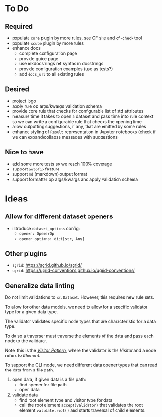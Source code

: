 # To Do

## Required

- populate `core` plugin by more rules, see CF site and `cf-check` tool
- populate `xcube` plugin by more rules
- enhance docs
  - complete configuration page
  - provide guide page
  - use mkdocstrings ref syntax in docstrings
  - provide configuration examples (use as tests?)
  - add `docs_url` to all existing rules 

## Desired
 
- project logo
- apply rule op args/kwargs validation schema 
- provide core rule that checks for configurable list of std attributes
- measure time it takes to open a dataset and pass time into rule context 
  so we can write a configurable rule that checks the opening time
- allow outputting suggestions, if any, that are emitted by some rules
- enhance styling of `Result` representation in Jupyter notebooks
  (check if we can expand/collapse messages with suggestions)

## Nice to have

- add some more tests so we reach 100% coverage
- support `autofix` feature
- support `md` (markdown) output format
- support formatter op args/kwargs and apply validation schema

# Ideas

## Allow for different dataset openers

- introduce `dataset_options` config:
  - `opener: OpenerOp`
  - `opener_options: dict[str, Any]`

## Other plugins

- `sgrid`: https://sgrid.github.io/sgrid/
- `ugrid`: https://ugrid-conventions.github.io/ugrid-conventions/

## Generalize data linting

Do not limit validations to `xr.Dataset`.
However, this requires new rule sets.

To allow for other data models, we need to allow 
for a specific validator type for a given data type.

The validator validates specific node types
that are characteristic for a data type.

To do so a traverser must traverse the elements of the data
and pass each node to the validator.

Note, this is the [_Visitor Pattern_](https://en.wikipedia.org/wiki/Visitor_pattern), 
where the validator is the _Visitor_ and a node refers to _Element_.

To support the CLI mode, we need different data opener 
types that can read the data from a file path.

1. open data, if given data is a file path: 
   - find opener for file path
   - open data 
2. validate data
   - find root element type and visitor type for data 
   - call the root element `accept(validator)` that validates the 
     root element `validate.root()` and starts traversal of 
     child elements.

